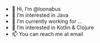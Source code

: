 - 👋 Hi, I’m @loonabus
- 👀 I’m interested in Java
- 🌱 I’m currently working for ...
- 💞️ I’m interested in Kotlin & Clojure
- 📫 You can reach me at email

<!---
loonabus/loonabus is a ✨ special ✨ repository because its `README.md` (this file) appears on your GitHub profile.
You can click the Preview link to take a look at your changes.
--->
